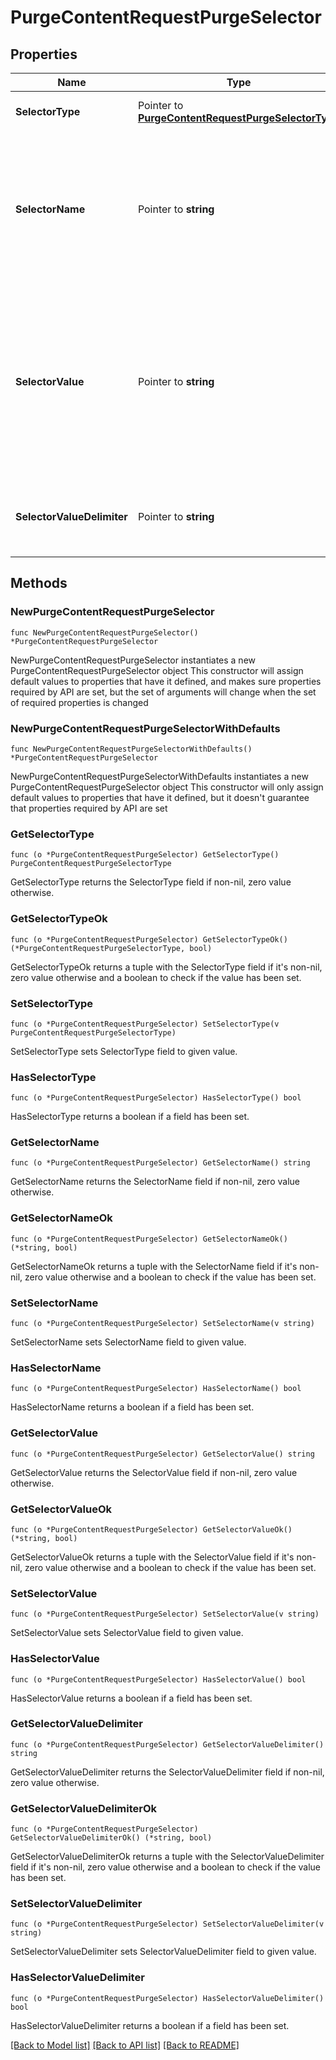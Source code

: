 # PurgeContentRequestPurgeSelector

## Properties

Name | Type | Description | Notes
------------ | ------------- | ------------- | -------------
**SelectorType** | Pointer to [**PurgeContentRequestPurgeSelectorType**](PurgeContentRequestPurgeSelectorType.md) |  | [optional] [default to "HEADER"]
**SelectorName** | Pointer to **string** | The name of the type of content to purge  For example, the name of the HTTP response header. Names are case sensitive. | [optional] 
**SelectorValue** | Pointer to **string** | The value of the content to purge  For example, the value of the HTTP response header. Values are case sensitive and may be wild-carded, but cannot match a \&quot;/\&quot;. | [optional] 
**SelectorValueDelimiter** | Pointer to **string** | The delimiter to separate multiple values with  Defaults to \&quot;,\&quot;. | [optional] 

## Methods

### NewPurgeContentRequestPurgeSelector

`func NewPurgeContentRequestPurgeSelector() *PurgeContentRequestPurgeSelector`

NewPurgeContentRequestPurgeSelector instantiates a new PurgeContentRequestPurgeSelector object
This constructor will assign default values to properties that have it defined,
and makes sure properties required by API are set, but the set of arguments
will change when the set of required properties is changed

### NewPurgeContentRequestPurgeSelectorWithDefaults

`func NewPurgeContentRequestPurgeSelectorWithDefaults() *PurgeContentRequestPurgeSelector`

NewPurgeContentRequestPurgeSelectorWithDefaults instantiates a new PurgeContentRequestPurgeSelector object
This constructor will only assign default values to properties that have it defined,
but it doesn't guarantee that properties required by API are set

### GetSelectorType

`func (o *PurgeContentRequestPurgeSelector) GetSelectorType() PurgeContentRequestPurgeSelectorType`

GetSelectorType returns the SelectorType field if non-nil, zero value otherwise.

### GetSelectorTypeOk

`func (o *PurgeContentRequestPurgeSelector) GetSelectorTypeOk() (*PurgeContentRequestPurgeSelectorType, bool)`

GetSelectorTypeOk returns a tuple with the SelectorType field if it's non-nil, zero value otherwise
and a boolean to check if the value has been set.

### SetSelectorType

`func (o *PurgeContentRequestPurgeSelector) SetSelectorType(v PurgeContentRequestPurgeSelectorType)`

SetSelectorType sets SelectorType field to given value.

### HasSelectorType

`func (o *PurgeContentRequestPurgeSelector) HasSelectorType() bool`

HasSelectorType returns a boolean if a field has been set.

### GetSelectorName

`func (o *PurgeContentRequestPurgeSelector) GetSelectorName() string`

GetSelectorName returns the SelectorName field if non-nil, zero value otherwise.

### GetSelectorNameOk

`func (o *PurgeContentRequestPurgeSelector) GetSelectorNameOk() (*string, bool)`

GetSelectorNameOk returns a tuple with the SelectorName field if it's non-nil, zero value otherwise
and a boolean to check if the value has been set.

### SetSelectorName

`func (o *PurgeContentRequestPurgeSelector) SetSelectorName(v string)`

SetSelectorName sets SelectorName field to given value.

### HasSelectorName

`func (o *PurgeContentRequestPurgeSelector) HasSelectorName() bool`

HasSelectorName returns a boolean if a field has been set.

### GetSelectorValue

`func (o *PurgeContentRequestPurgeSelector) GetSelectorValue() string`

GetSelectorValue returns the SelectorValue field if non-nil, zero value otherwise.

### GetSelectorValueOk

`func (o *PurgeContentRequestPurgeSelector) GetSelectorValueOk() (*string, bool)`

GetSelectorValueOk returns a tuple with the SelectorValue field if it's non-nil, zero value otherwise
and a boolean to check if the value has been set.

### SetSelectorValue

`func (o *PurgeContentRequestPurgeSelector) SetSelectorValue(v string)`

SetSelectorValue sets SelectorValue field to given value.

### HasSelectorValue

`func (o *PurgeContentRequestPurgeSelector) HasSelectorValue() bool`

HasSelectorValue returns a boolean if a field has been set.

### GetSelectorValueDelimiter

`func (o *PurgeContentRequestPurgeSelector) GetSelectorValueDelimiter() string`

GetSelectorValueDelimiter returns the SelectorValueDelimiter field if non-nil, zero value otherwise.

### GetSelectorValueDelimiterOk

`func (o *PurgeContentRequestPurgeSelector) GetSelectorValueDelimiterOk() (*string, bool)`

GetSelectorValueDelimiterOk returns a tuple with the SelectorValueDelimiter field if it's non-nil, zero value otherwise
and a boolean to check if the value has been set.

### SetSelectorValueDelimiter

`func (o *PurgeContentRequestPurgeSelector) SetSelectorValueDelimiter(v string)`

SetSelectorValueDelimiter sets SelectorValueDelimiter field to given value.

### HasSelectorValueDelimiter

`func (o *PurgeContentRequestPurgeSelector) HasSelectorValueDelimiter() bool`

HasSelectorValueDelimiter returns a boolean if a field has been set.


[[Back to Model list]](../README.md#documentation-for-models) [[Back to API list]](../README.md#documentation-for-api-endpoints) [[Back to README]](../README.md)


